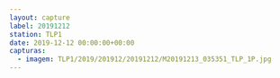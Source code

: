 ```yaml
---
layout: capture
label: 20191212
station: TLP1
date: 2019-12-12 00:00:00+00:00
capturas:
  - imagem: TLP1/2019/201912/20191212/M20191213_035351_TLP_1P.jpg
---
```

